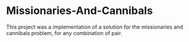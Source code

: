 # Missionaries-And-Cannibals
This project was a implementation of a solution for the missionaries and cannibals problem, for any combination of pair.
